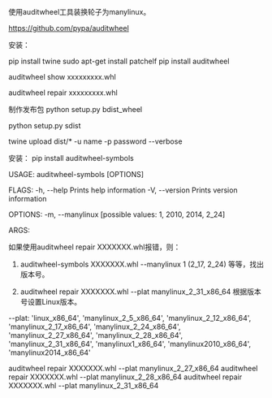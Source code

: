 使用auditwheel工具装换轮子为manylinux。

https://github.com/pypa/auditwheel

安装：

pip install twine
sudo apt-get install patchelf
pip install auditwheel

auditwheel show xxxxxxxxx.whl

auditwheel repair xxxxxxxxx.whl

制作发布包
python setup.py bdist_wheel

python setup.py sdist

twine upload dist/* -u name -p password --verbose

安装：
pip install auditwheel-symbols

USAGE:
    auditwheel-symbols [OPTIONS] <FILE>

FLAGS:
    -h, --help       Prints help information
    -V, --version    Prints version information

OPTIONS:
    -m, --manylinux <manylinux>     [possible values: 1, 2010, 2014, 2_24]

ARGS:
    <FILE>


如果使用auditwheel repair XXXXXXX.whl报错，则：

1. auditwheel-symbols XXXXXXX.whl --manylinux 1 (2_17, 2_24) 等等，找出版本号。

2. auditwheel repair XXXXXXX.whl --plat manylinux_2_31_x86_64 根据版本号设置Linux版本。



--plat: 'linux_x86_64', 'manylinux_2_5_x86_64', 'manylinux_2_12_x86_64', 'manylinux_2_17_x86_64', 'manylinux_2_24_x86_64',
'manylinux_2_27_x86_64', 'manylinux_2_28_x86_64', 'manylinux_2_31_x86_64', 'manylinux1_x86_64', 'manylinux2010_x86_64',
'manylinux2014_x86_64'



auditwheel repair XXXXXXX.whl --plat manylinux_2_27_x86_64
auditwheel repair XXXXXXX.whl --plat manylinux_2_28_x86_64
auditwheel repair XXXXXXX.whl --plat manylinux_2_31_x86_64



